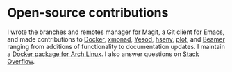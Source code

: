 # Open-source contributions

I wrote the branches and remotes manager for [Magit](http://magit.github.io/magit), a Git client for Emacs, and made contributions to [Docker](http://www.docker.io), [xmonad](http://xmonad.org), [Yesod](http://yesodweb.com), [hsenv](http://hackage.haskell.org/package/hsenv), [plot](http://hackage.haskell.org/package/plot), and [Beamer](http://bitbucket.org/rivanvx/beamer/wiki/Home) ranging from additions of functionality to documentation updates.
I maintain a [Docker package for Arch Linux](http://aur.archlinux.org/packages/lxc-docker-nightly/).
I also answer questions on [Stack Overflow](http://stackoverflow.com/users/1077893/nicolas-dudebout).
